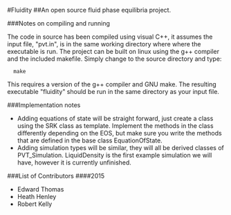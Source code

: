 #Fluidity
##An open source fluid phase equilibria project. 

###Notes on compiling and running 

The code in source has been compiled using visual C++, it assumes the input file, "pvt.in", is in the same working directory where where the executable is run. The project can be built on linux using the g++ compiler and the included makefile. Simply change to the source directory and type: 
```
  make 
```
This requires a version of the g++ compiler and GNU make. The resulting executable "fluidity" should be run in the same directory as your input file. 

###Implementation notes
* Adding equations of state will be straight forward, just create a class using the SRK class as template. Implement the methods in the class differently depending on the EOS, but make sure you write the methods that are defined in the base class EquationOfState. 
* Adding simulation types will be similar, they will all be derived classes of PVT_Simulation. LiquidDensity is the first example simulation we will have, however it is currently unfinished. 

###List of Contributors
####2015 
* Edward Thomas 
* Heath Henley
* Robert Kelly 
